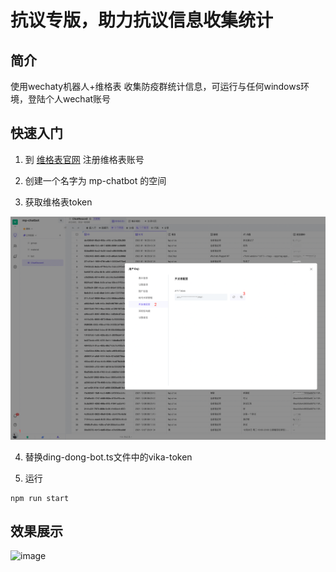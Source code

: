 # 抗议专版，助力抗议信息收集统计

## 简介

使用wechaty机器人+维格表 收集防疫群统计信息，可运行与任何windows环境，登陆个人wechat账号


## 快速入门

1. 到 [维格表官网](https://vika.cn/) 注册维格表账号

2. 创建一个名字为 mp-chatbot 的空间

3. 获取维格表token

![vika](./doc/images/vika_token.png)

4. 替换ding-dong-bot.ts文件中的vika-token

5. 运行 

```
npm run start
```

## 效果展示

![image](https://user-images.githubusercontent.com/19552906/164364958-5cd6dc49-9966-4987-a36b-fd8e416caab9.png)
